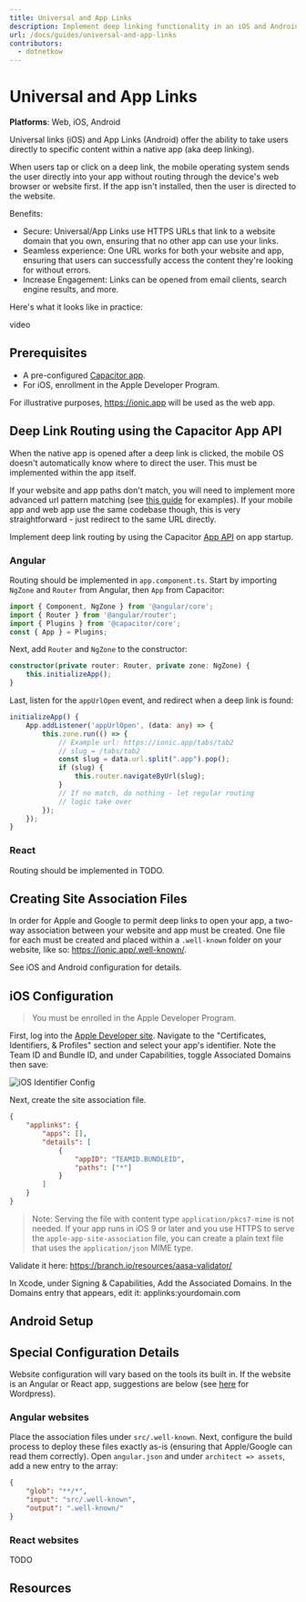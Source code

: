 ```yaml
---
title: Universal and App Links
description: Implement deep linking functionality in an iOS and Android app
url: /docs/guides/universal-and-app-links
contributors:
  - dotnetkow
---
```


# Universal and App Links

**Platforms**: Web, iOS, Android

Universal links (iOS) and App Links (Android) offer the ability to take users directly to specific content within a native app (aka deep linking).

When users tap or click on a deep link, the mobile operating system sends the user directly into your app without routing through the device's web browser or website first. If the app isn't installed, then the user is directed to the website.

Benefits:
- Secure: Universal/App Links use HTTPS URLs that link to a website domain that you own, ensuring that no other app can use your links.
- Seamless experience: One URL works for both your website and app, ensuring that users can successfully access the content they're looking for without errors.
- Increase Engagement: Links can be opened from email clients, search engine results, and more.

Here's what it looks like in practice: 

video

## Prerequisites

* A pre-configured [Capacitor app](/docs/getting-started).
* For iOS, enrollment in the Apple Developer Program.

For illustrative purposes, https://ionic.app will be used as the web app.

## Deep Link Routing using the Capacitor App API

When the native app is opened after a deep link is clicked, the mobile OS doesn't automatically know where to direct the user. This must be implemented within the app itself.

If your website and app paths don't match, you will need to implement more advanced url pattern matching (see [this guide](https://devdactic.com/universal-links-ionic/) for examples). If your mobile app and web app use the same codebase though, this is very straightforward - just redirect to the same URL directly.

Implement deep link routing by using the Capacitor [App API](../apis/app) on app startup.

### Angular

Routing should be implemented in `app.component.ts`. Start by importing `NgZone` and `Router` from Angular, then `App` from Capacitor:

```typescript
import { Component, NgZone } from '@angular/core';
import { Router } from '@angular/router';
import { Plugins } from '@capacitor/core';
const { App } = Plugins;
```

Next, add `Router` and `NgZone` to the constructor:

```typescript
constructor(private router: Router, private zone: NgZone) {
    this.initializeApp();
}
```

Last, listen for the `appUrlOpen` event, and redirect when a deep link is found:

```typescript
initializeApp() {
    App.addListener('appUrlOpen', (data: any) => {
        this.zone.run(() => {
            // Example url: https://ionic.app/tabs/tab2
            // slug = /tabs/tab2
            const slug = data.url.split(".app").pop();
            if (slug) {
                this.router.navigateByUrl(slug);
            }
            // If no match, do nothing - let regular routing 
            // logic take over
        });
    });
}
```

### React

Routing should be implemented in TODO.

## Creating Site Association Files

In order for Apple and Google to permit deep links to open your app, a two-way association between your website and app must be created. One file for each must be created and placed within a `.well-known` folder on your website, like so: https://ionic.app/.well-known/.

See iOS and Android configuration for details.

## iOS Configuration

> You must be enrolled in the Apple Developer Program.

First, log into the [Apple Developer site](https://developer.apple.com). Navigate to the "Certificates, Identifiers, & Profiles" section and select your app's identifier. Note the Team ID and Bundle ID, and under Capabilities, toggle Associated Domains then save:

![iOS Identifier Config](/assets/img/docs/guides/universal-app-links/ios-config.png)

Next, create the site association file. 

```json
{
    "applinks": {
        "apps": [],
        "details": [
            {
                "appID": "TEAMID.BUNDLEID",
                "paths": ["*"]
            }
        ]
    }
}
```

> Note: Serving the file with content type `application/pkcs7-mime` is not needed. If your app runs in iOS 9 or later and you use HTTPS to serve the `apple-app-site-association` file, you can create a plain text file that uses the `application/json` MIME type.

Validate it here: https://branch.io/resources/aasa-validator/


In Xcode, under Signing & Capabilities, Add the Associated Domains.
In the Domains entry that appears, edit it: applinks:yourdomain.com

## Android Setup




## Special Configuration Details

Website configuration will vary based on the tools its built in. If the website is an Angular or React app, suggestions are below (see [here](https://devdactic.com/universal-links-ionic/) for Wordpress).

### Angular websites

Place the association files under `src/.well-known`. Next, configure the build process to deploy these files exactly as-is (ensuring that Apple/Google can read them correctly). Open `angular.json` and under `architect => assets`, add a new entry to the array:

```json
{
    "glob": "**/*",
    "input": "src/.well-known",
    "output": ".well-known/"
}
```

### React websites

TODO



## Resources

